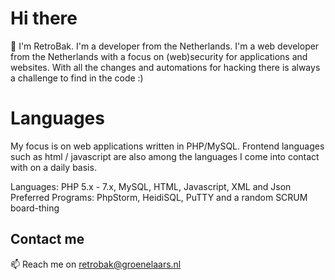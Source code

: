 # Hi there
👋 I'm RetroBak. I'm a developer from the Netherlands. I'm a web developer from the Netherlands with a focus on (web)security for applications and websites. With all the changes and automations for hacking there is always a challenge to find in the code :)

# Languages
My focus is on web applications written in PHP/MySQL. Frontend languages such as html / javascript are also among the languages I come into contact with on a daily basis.

Languages: PHP 5.x - 7.x, MySQL, HTML, Javascript, XML and Json
Preferred Programs: PhpStorm, HeidiSQL, PuTTY and a random SCRUM board-thing

## Contact me
📫 Reach me on retrobak@groenelaars.nl

